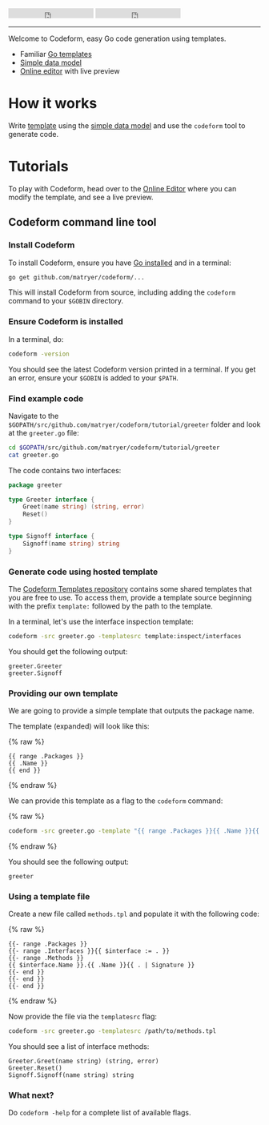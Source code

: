 <iframe src="https://ghbtns.com/github-btn.html?user=matryer&repo=codeform&type=star&count=true" frameborder="0" scrolling="0" width="170px" height="20px"></iframe> <iframe src="https://ghbtns.com/github-btn.html?user=matryer&type=follow&count=true" frameborder="0" scrolling="0" width="170px" height="20px"></iframe>

---

Welcome to Codeform, easy Go code generation using templates. 

* Familiar [Go templates](https://golang.org/pkg/text/template/)
* [Simple data model](https://godoc.org/github.com/matryer/codeform/model)
* [Online editor](http://editor.codeform.in) with live preview

# How it works

Write [template](https://golang.org/pkg/text/template/) using the 
[simple data model](https://godoc.org/github.com/matryer/codeform/model)
and use the `codeform` tool to generate code.

# Tutorials

To play with Codeform, head over to the [Online Editor](http://editor.codeform.in)
where you can modify the template, and see a live preview.

## Codeform command line tool

### Install Codeform

To install Codeform, ensure you have [Go installed](https://golang.org/dl/) and in a terminal:

```bash
go get github.com/matryer/codeform/...
```

This will install Codeform from source, including adding the `codeform` command to your `$GOBIN`
directory. 

### Ensure Codeform is installed

In a terminal, do:

```bash
codeform -version
```

You should see the latest Codeform version printed in a terminal. If you get an error,
ensure your `$GOBIN` is added to your `$PATH`.

### Find example code

Navigate to the `$GOPATH/src/github.com/matryer/codeform/tutorial/greeter` folder and look
at the `greeter.go` file:

```bash
cd $GOPATH/src/github.com/matryer/codeform/tutorial/greeter
cat greeter.go
```

The code contains two interfaces:

```go
package greeter

type Greeter interface {
	Greet(name string) (string, error)
	Reset()
}

type Signoff interface {
	Signoff(name string) string
}
```

### Generate code using hosted template

The [Codeform Templates repository](https://github.com/matryer/codeform-templates) contains some shared
templates that you are free to use. To access them, provide a template source beginning with the prefix
`template:` followed by the path to the template.

In a terminal, let's use the interface inspection template:

```bash
codeform -src greeter.go -templatesrc template:inspect/interfaces
```

You should get the following output:

```
greeter.Greeter
greeter.Signoff
```

### Providing our own template

We are going to provide a simple template that outputs the package name.

The template (expanded) will look like this:

{% raw %}
```liquid
{{ range .Packages }}
{{ .Name }}
{{ end }}
```
{% endraw %}

We can provide this template as a flag to the `codeform` command:

{% raw %}
```bash
codeform -src greeter.go -template "{{ range .Packages }}{{ .Name }}{{ end }}"
```
{% endraw %}

You should see the following output:

```
greeter
```

### Using a template file

Create a new file called `methods.tpl` and populate it with the following code:

{% raw %}
```liquid
{{- range .Packages }}
{{- range .Interfaces }}{{ $interface := . }}
{{- range .Methods }}
{{ $interface.Name }}.{{ .Name }}{{ . | Signature }}
{{- end }}
{{- end }}
{{- end }}
```
{% endraw %}

Now provide the file via the `templatesrc` flag:

```bash
codeform -src greeter.go -templatesrc /path/to/methods.tpl
```

You should see a list of interface methods:

```
Greeter.Greet(name string) (string, error)
Greeter.Reset()
Signoff.Signoff(name string) string
```

### What next?

Do `codeform -help` for a complete list of available flags.

